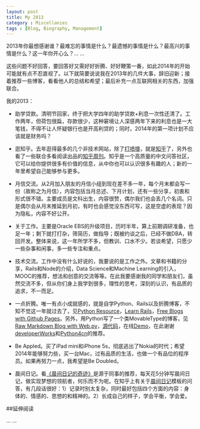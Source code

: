 ```yaml
---
layout: post
title: My 2013
category : Miscellanies
tags : [Blog, Biography, Management]
---
```


2013年你最想感谢谁？最难忘的事情是什么？最遗憾的事情是什么？最高兴的事情是什么？这一年你开心么？... ...

这些问题不好回答，要回答好又需好好折腾、好好鞭策一番，如此2014年的开始可能就有点不忍直视了。以下就简要说说我在2013年的几件大事，辞旧迎新；接着推荐一些博客，看看他人的总结和希望；最后补充一点互联网相关的东西，加强联合。

我的2013：

* 助学贷款。清明节回家，终于把大学四年的助学贷款+利息一次性还清了。工作两年，但荷包很扁，存款很少，这种窘境让人深感两年下来的利息也是一大笔钱，不得不让人怀疑银行也是开高利贷的；同时，2014年的第一项计划不应该就是财务吗？

* 逛知乎。去年逛得最多的几个非技术网站，除了[打喷嚏](http://www.dapenti.com)，就是[知乎](http://www.zhihu.com)了，另外也看了一些联合多看阅读出品的[知乎周刊](http://www.duokan.com/%E7%9F%A5%E4%B9%8E%E5%91%A8%E5%88%8A/l/7677)。知乎是一个高质量的中文问答社区，它可以给你提供很多有价值的信息，从中你也可以认识很多有趣的人；新的一年里希望自己能够参与更多。

* 月信交流。从2月加入朋友的月信小组到现在差不多一年，每个月末都会写一份（故称之为月信），内容包括当月总述、下月计划，还有一些分享，初衷和形式很不错。主要成员是文科出生，内容很赞，偶尔我们也会丢几个名词。只是偶尔会从月末推延到月初，有时也会感觉没东西可写，这是空虚的表现？因为隐私，内容不好公开。

* 关于工作。主要是Oracle EBS的升级项目，历时半年，算上前期调研准备，也足一年；剩下就打打杂，筛简历，做指导；既被约谈之后，已经不做DBA，转回开发。整体来说，这一年所学不多，但教训、口水不少。若谈希望，只愿少一些杂事和闲事，多一些专注和重点。

* 技术交流。工作中没有什么好说的，我要说的是工作之外。文章和书籍的分享，Rails和Node的介绍，Data Science和Machine Learning的引入，MOOC的推荐，想法和创意的交流等等。在此我要感谢我的同学和朋友们，虽然交流不多，但从你们身上我学到很多，理性的思考，深刻的认识，有品质的追求，不一而足。

* 一点折腾。唯一有点小成就感的，就是自学Python、Rails以及折腾博客，不知不觉这一年就过去了，见[Python Resource](http://dylanninin.com/blog/2013/11/23/python_resource.html)，[Learn Rails](http://dylanninin.com/blog/2014/01/02/rails.html)，[Free Blogs with Github Pages](http://dylanninin.com/blog/2013/11/02/free_blogs.html)。另外，用Python写了一个类MovableType的博客，见[Raw Markdown Blog with Web.py](http://dylanninin.com/blog/2013/07/02/web.py_markdown_blog.html)，[源代码](https://github.com/dylanninin/blog/)，在线[Demo](http://ec2-54-251-227-120.ap-southeast-1.compute.amazonaws.com/)，在此谢谢[developerWorks](http://weibo.com/developerworks)和[Python4cn](http://www.simple-is-better.com/)的推荐。

* Be Appled。买了iPad mini和iPhone 5s，彻底逃出了Nokia的时代；希望2014年能够努力些，买一台Mac，过有品质的生活，也做一个有品位的程序员。如果再努力一点，我希望是Be Doubled。

* 晨间日记。看[《晨间日记的奇迹》](http://vdisk.weibo.com/s/z9yeUlFNXKW6O)是源于同事的推荐，每天花5分钟写晨间日记，做实现梦想的领航者，何乐而不为呢。在知乎上有关于[晨间日记](http://www.zhihu.com/question/20629250)模板的问答，有几段话很好：1）记录时别太复杂，同时最好包括四个方面的内容：身体的、情感的、思想的和精神的。2）长成自己的样子，学会平衡，学会爱。

##延伸阅读

... ...
